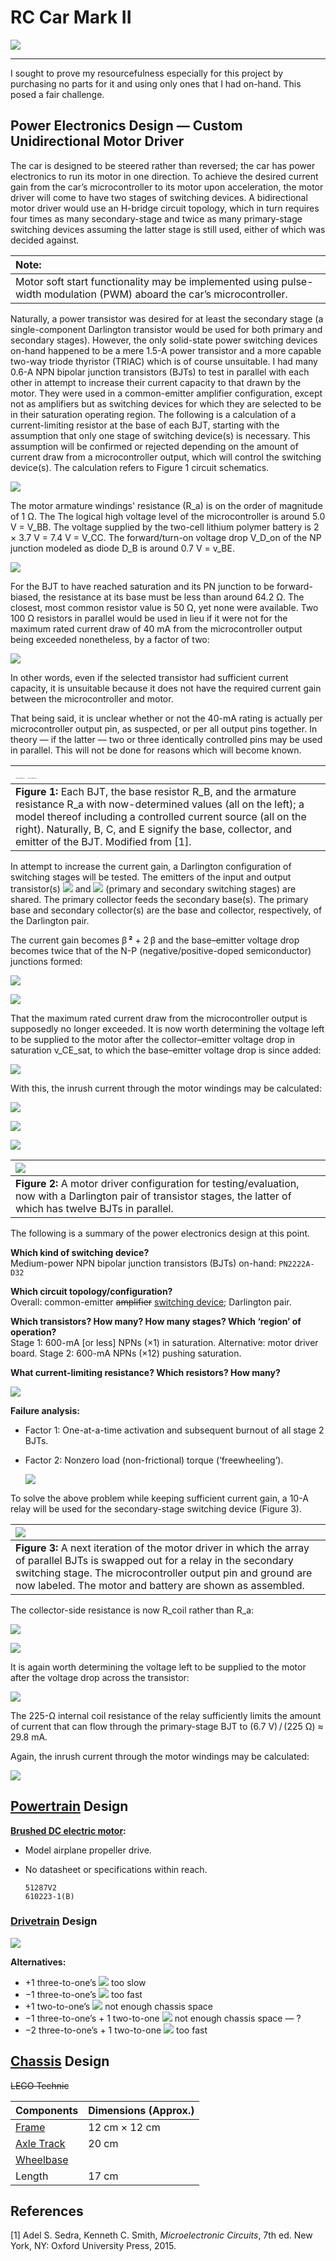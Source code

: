 # RC Car Mark II

![](20210618_133453.jpg)

----

I sought to prove my resourcefulness especially for this project by purchasing no parts for it and using only ones that I had on-hand. This posed a fair challenge.

## Power Electronics Design — Custom Unidirectional Motor Driver

The car is designed to be steered rather than reversed; the car has power electronics to run its motor in one direction. To achieve the desired current gain from the car’s microcontroller to its motor upon acceleration, the motor driver will come to have two stages of switching devices. A bidirectional motor driver would use an H-bridge circuit topology, which in turn requires four times as many secondary-stage and twice as many primary-stage switching devices assuming the latter stage is still used, either of which was decided against.

| **Note:** |
|:-----|
| Motor soft start functionality may be implemented using pulse-width modulation (PWM) aboard the car’s microcontroller. |

Naturally, a power transistor was desired for at least the secondary stage (a single-component Darlington transistor would be used for both primary and secondary stages). However, the only solid-state power switching devices on-hand happened to be a mere 1.5-A power transistor and a more capable two-way triode thyristor (TRIAC) which is of course unsuitable. I had many 0.6-A NPN bipolar junction transistors (BJTs) to test in parallel with each other in attempt to increase their current capacity to that drawn by the motor. They were used in a common-emitter amplifier configuration, except not as amplifiers but as switching devices for which they are selected to be in their saturation operating region. The following is a calculation of a current-limiting resistor at the base of each BJT, starting with the assumption that only one stage of switching device(s) is necessary. This assumption will be confirmed or rejected depending on the amount of current draw from a microcontroller output, which will control the switching device(s). The calculation refers to Figure 1 circuit schematics.

![](equation_01.svg)

The motor armature windings' resistance (R_a) is on the order of magnitude of 1 Ω. The The logical high voltage level of the microcontroller is around 5.0 V = V_BB. The voltage supplied by the two-cell lithium polymer battery is 2 × 3.7 V = 7.4 V = V_CC. The forward/turn-on voltage drop V_D_on of the NP junction modeled as diode D_B is around 0.7 V = v_BE.

![](equation_02.svg)

For the BJT to have reached saturation and its PN junction to be forward-biased, the resistance at its base must be less than around 64.2 Ω. The closest, most common resistor value is 50 Ω, yet none were available. Two 100 Ω resistors in parallel would be used in lieu if it were not for the maximum rated current draw of 40 mA from the microcontroller output being exceeded nonetheless, by a factor of two:

![](equation_03.svg)

In other words, even if the selected transistor had sufficient current capacity, it is unsuitable because it does not have the required current gain between the microcontroller and motor.

That being said, it is unclear whether or not the 40-mA rating is actually per microcontroller output pin, as suspected, or per all output pins together. In theory — if the latter — two or three identically controlled pins may be used in parallel. This will not be done for reasons which will become known.

| <img src="assets/output-2.png" alt="Figure 1b: Modified from [1]." style="zoom:6.25%;" /> <img src="assets/output-1.png" alt="Figure 1a: Modified from [1]." style="zoom:6.25%;" /> |
|:-|
| **Figure 1:** Each BJT, the base resistor R_B, and the armature resistance R_a with now-determined values (all on the left); a model thereof including a controlled current source (all on the right). Naturally, B, C, and E signify the base, collector, and emitter of the BJT. Modified from [1]. |

In attempt to increase the current gain, a Darlington configuration of switching stages will be tested. The emitters of the input and output transistor(s) ![](assets/Q_I.svg) and ![](assets/Q_O.svg) (primary and secondary switching stages) are shared. The primary collector feeds the secondary base(s). The primary base and secondary collector(s) are the base and collector, respectively, of the Darlington pair.

The current gain becomes β **²** + 2 β and the base–emitter voltage drop becomes twice that of the N-P (negative/positive-doped semiconductor) junctions formed:

![](equation_04.svg)

![](equation_05.svg)

That the maximum rated current draw from the microcontroller output is supposedly no longer exceeded. It is now worth determining the voltage left to be supplied to the motor after the collector–emitter voltage drop in saturation v_CE_sat, to which the base–emitter voltage drop is since added:

![](equation_06.svg)

With this, the inrush current through the motor windings may be calculated:

![](equation_07.svg)

![](equation_08.svg)

![](equation_09.svg)

| ![](assets/CircuitLab-1.png) |
|:-|
| **Figure 2:** A motor driver configuration for testing/evaluation, now with a Darlington pair of transistor stages, the latter of which has twelve BJTs in parallel. |

The following is a summary of the power electronics design at this point.

**Which kind of switching device?** \
Medium-power NPN bipolar junction transistors (BJTs) on-hand: `PN2222A-D32`
  
**Which circuit topology/configuration?** \
Overall: common-emitter ~~amplifier~~ <u>switching device</u>; Darlington pair.
  
**Which transistors? How many? How many stages? Which ‘region’ of operation?** \
Stage 1: 600-mA [or less] NPNs (×1) in saturation. Alternative: motor driver board. Stage 2: 600-mA NPNs (×12) pushing saturation.
  
**What current-limiting resistance? Which resistors? How many?**

![](equation_10.svg)

**Failure analysis:**

- Factor 1: One-at-a-time activation and subsequent burnout of all stage 2 BJTs.
  
- Factor 2: Nonzero load (non-frictional) torque (‘freewheeling’).
  
  ![](figure_02.svg)

To solve the above problem while keeping sufficient current gain, a 10-A relay will be used for the secondary-stage switching device (Figure 3).

| ![](assets/CircuitLab-2.png) |
|:-|
| **Figure 3:** A next iteration of the motor driver in which the array of parallel BJTs is swapped out for a relay in the secondary switching stage. The microcontroller output pin and ground are now labeled. The motor and battery are shown as assembled. |

The collector-side resistance is now R_coil rather than R_a:

![](equation_11.svg)

![](equation_12.svg)

It is again worth determining the voltage left to be supplied to the motor after the voltage drop across the transistor:

![](equation_13.svg)

The 225-Ω internal coil resistance of the relay sufficiently limits the amount of current that can flow through the primary-stage BJT to (6.7 V) / (225 Ω) ≈ 29.8 mA.

Again, the inrush current through the motor windings may be calculated:

![](equation_14.svg)



## [Powertrain](https://en.wikipedia.org/wiki/Powertrain) Design

**[Brushed DC electric motor](https://en.wikipedia.org/wiki/Brushed_DC_electric_motor):**
  
- Model airplane propeller drive.
  
- No datasheet or specifications within reach.
  
  ```
  51287V2
  610223-1(B)
  ```

### [Drivetrain](https://en.wikipedia.org/wiki/Drivetrain) Design

![](equation_15.svg)

**Alternatives:**

- +1 three-to-one’s ![](assets/implies.svg) too slow
- −1 three-to-one’s ![](assets/implies.svg) too fast
- +1 two-to-one’s ![](assets/implies.svg) not enough chassis space
- −1 three-to-one’s + 1 two-to-one ![](assets/implies.svg) not enough chassis space — ?
- −2 three-to-one’s + 1 two-to-one ![](assets/implies.svg) too fast

## [Chassis](https://en.wikipedia.org/wiki/Chassis) Design

~~LEGO Technic~~

| Components                                             | Dimensions (Approx.) |
| ------------------------------------------------------ | -------------------- |
| [Frame](https://en.wikipedia.org/wiki/Vehicle_frame)   | 12 cm × 12 cm        |
| [Axle Track](https://en.wikipedia.org/wiki/Axle_track) | 20 cm                |
| [Wheelbase](https://en.wikipedia.org/wiki/Wheelbase)   |                      |
| Length                                                 | 17 cm                |

## References

[1] Adel S. Sedra, Kenneth C. Smith, *Microelectronic Circuits*, 7th ed. New York, NY: Oxford University Press, 2015.
